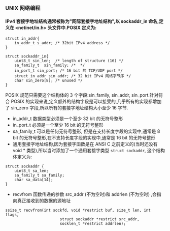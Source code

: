 ### UNIX 网络编程

#### IPv4 套接字地址结构通常被称为"网际套接字地址结构",以 sockaddr_in 命名,定义在 <netinet/in.h> 头文件中.POSIX 定义为:
```
struct in_addr{
    in_addr_t s_addr; /* 32bit IPv4 address */
}

struct sockaddr_in{
    uint8_t sin_len;  /* length of structure (16) */
    sa_family_t  sin_family; /*  */
    in_port_t sin_port; /* 16 bit 的 TCP/UDP port */
    struct in_addr sin_addr; /* 32 bit IPv4 网络字节序 */
    char sin_zero[8]; /* unused */
}
```
POSIX 规范只需要这个结构体的 3 个字段:sin_family, sin_addr, sin_port.针对符合 POSIX 的实现来说,定义额外的结构字段是可以接受的,几乎所有的实现都增加了 sin_zero 字段,所以所有的套接字地址结构大小至少 16 字节.
* in_addr_t 数据类型必须是一个至少 32 bit 的无符号整形
* in_port_t 必须是一个至少 16 bit 的无符号整形
* sa_family_t 可以是任何无符号整形, 但是在支持长度字段的实现中,通常是 8 bit 的无符号整形,在不支持长度字段的实现中,通常是 16 bit 的无符号整形
* 通用套接字地址结构,因为套接字函数是在 ANSI C 之前定义的(当时还没有 void * 类型),所以当时添加了一个通用套接字类型 ``struct sockaddr``, 这个结构体定义为:
```
struct sockaddr {
    uint8_t sa_len;
    sa_family_t sa_family;
    char sa_data[14];
}
```
* recvfrom 函数传递的参数 src_addr (不为空时)和 addrlen (不为空时) ,会指向真正接收到的数据的源地址
```
ssize_t recvfrom(int sockfd, void *restrict buf, size_t len, int flags,
                        struct sockaddr *restrict src_addr,
                        socklen_t *restrict addrlen);
```
